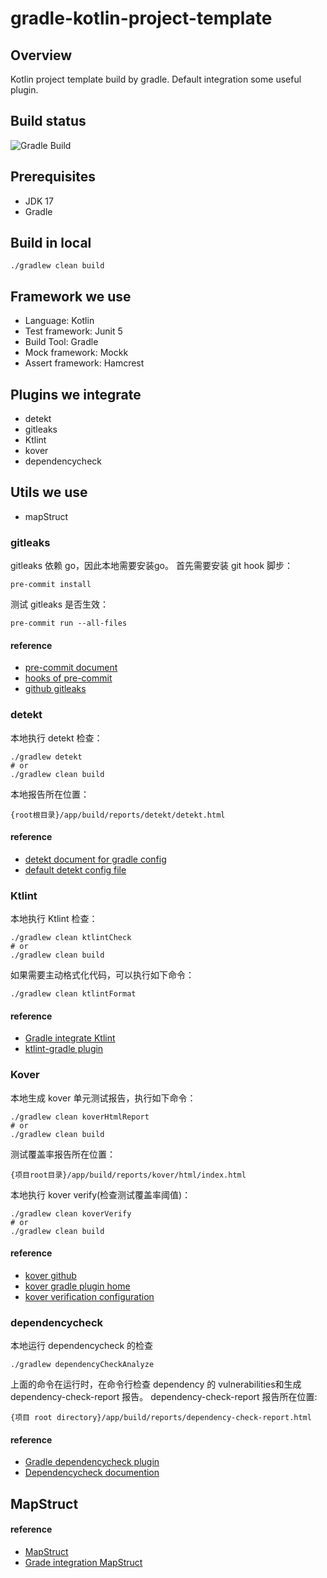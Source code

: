 # gradle-kotlin-project-template
## Overview
Kotlin project template build by gradle. Default integration some useful plugin.

## Build status
![Gradle Build](https://github.com/csmervyn/gradle-kotlin-project-template/actions/workflows/gradle.yml/badge.svg)
## Prerequisites
- JDK 17
- Gradle

## Build in local
```shell
./gradlew clean build
```

## Framework we use
- Language: Kotlin
- Test framework: Junit 5
- Build Tool: Gradle
- Mock framework: Mockk
- Assert framework: Hamcrest
## Plugins we integrate
- detekt
- gitleaks
- Ktlint
- kover
- dependencycheck

## Utils we use
- mapStruct

### gitleaks
gitleaks 依赖 go，因此本地需要安装go。
首先需要安装 git hook 脚步：
```shell
pre-commit install
```
测试 gitleaks 是否生效：
```shell
pre-commit run --all-files
```
#### reference
- [pre-commit document](https://pre-commit.com/)
- [hooks of pre-commit](https://pre-commit.com/hooks.html)
- [github gitleaks](https://github.com/gitleaks/gitleaks)

### detekt
本地执行 detekt 检查：
```shell
./gradlew detekt 
# or
./gradlew clean build
```
本地报告所在位置：
```text
{root根目录}/app/build/reports/detekt/detekt.html
```
#### reference
- [detekt document for gradle config](https://detekt.dev/docs/gettingstarted/gradle)
- [default detekt config file](https://github.com/detekt/detekt/blob/main/detekt-core/src/main/resources/default-detekt-config.yml)

### Ktlint
本地执行 Ktlint 检查：
```shell
./gradlew clean ktlintCheck
# or
./gradlew clean build
```
如果需要主动格式化代码，可以执行如下命令：
```shell
./gradlew clean ktlintFormat
```
#### reference
- [Gradle integrate Ktlint](https://pinterest.github.io/ktlint/0.50.0/install/integrations/)
- [ktlint-gradle plugin](https://github.com/jlleitschuh/ktlint-gradle)

### Kover
本地生成 kover 单元测试报告，执行如下命令：
```shell
./gradlew clean koverHtmlReport
# or
./gradlew clean build
```
测试覆盖率报告所在位置：
```text
{项目root目录}/app/build/reports/kover/html/index.html
```
本地执行 kover verify(检查测试覆盖率阈值)：
```shell
./gradlew clean koverVerify
# or
./gradlew clean build
```
#### reference
- [kover github](https://github.com/Kotlin/kotlinx-kover)
- [kover gradle plugin home](https://kotlin.github.io/kotlinx-kover/gradle-plugin/)
- [kover verification configuration](https://kotlin.github.io/kotlinx-kover/gradle-plugin/configuring#verification)

### dependencycheck
本地运行 dependencycheck 的检查
```shell
./gradlew dependencyCheckAnalyze
```
上面的命令在运行时，在命令行检查 dependency 的 vulnerabilities和生成 dependency-check-report 报告。
dependency-check-report 报告所在位置:
```shell
{项目 root directory}/app/build/reports/dependency-check-report.html
```

#### reference
- [Gradle dependencycheck plugin](https://plugins.gradle.org/plugin/org.owasp.dependencycheck)
- [Dependencycheck documention](http://jeremylong.github.io/DependencyCheck/dependency-check-gradle/index.html)

## MapStruct

#### reference
- [MapStruct](https://mapstruct.org/)
- [Grade integration MapStruct](https://github.com/mapstruct/mapstruct-examples/blob/main/mapstruct-kotlin-gradle/build.gradle.kts)

